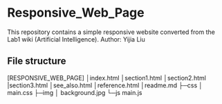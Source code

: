 # Responsive_Web_Page

This repository contains a simple responsive website converted from the Lab1 wiki (Artificial Intelligence).
Author: Yijia Liu

## File structure
[RESPONSIVE_WEB_PAGE]
    │index.html
    │section1.html
    │section2.html
    |section3.html
    │see_also.html
    │reference.html
    │readme.md
    ├─css
    │      main.css
    ├─img
    │      background.jpg
    └─js
           main.js


